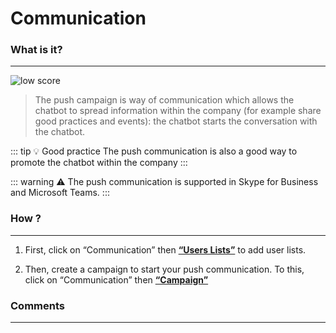 # Communication

### What is it?
---
<div class="image_center">
  <img :src="$withBase('/assets/img/virtual-agent-studio/communication/communication1.png')" alt="low score">
</div>



>The push campaign is way of communication which allows the chatbot to spread information within the company (for example share good practices and events):
the chatbot starts the conversation with the chatbot.  
  

::: tip 💡 Good practice
The push communication is also a good way to promote the chatbot within the company
:::

::: warning ⚠️
The push communication is supported in Skype for Business and Microsoft Teams.
:::

### How ?
---

1) First, click on “Communication” then [**“Users Lists”**](/documentation/apps/virtual-agent-studio/chatbot/communication/user_lists.html) to add user lists.

2) Then, create a campaign to start your push communication. To this, click
on “Communication” then [**“Campaign”**](/documentation/apps/virtual-agent-studio/chatbot/communication/campaign.html)


### Comments
---

<Comments />

